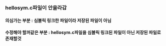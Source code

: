 ### hellosym.c파일이 안올라감
#### 의심가는 부분 : 심볼릭 링크한 파일이라 저장된 파일이 아님
#### 수정해야 할꺼같은 부분 : hellosym.c파일을 심볼릭 링크된 파일이 아닌 저장된 파일로 존재할것
